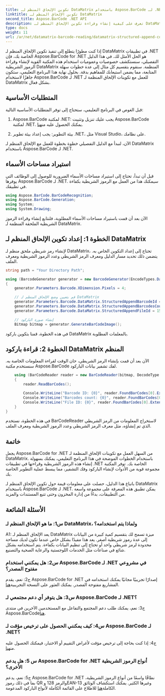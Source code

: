 ```yaml
---
title: تكوين الإلحاق المنظم لـ DataMatrix باستخدام Aspose.BarCode لـ .NET
linktitle: تكوين الإلحاق المنظم لـ DataMatrix
second_title: Aspose.BarCode .NET API
description: تعرف على كيفية إنشاء وقراءة تكوين الإلحاق المنظم لـ DataMatrix في .NET باستخدام Aspose.BarCode لتنظيم البيانات عالي الكفاءة.
type: docs
weight: 11
url: /ar/net/datamatrix-barcode-reading/datamatrix-structured-append-configuration/
---
```

إذا كنت مطورًا يتطلع إلى تنفيذ تكوين الإلحاق المنظم لـ DataMatrix في تطبيقات .NET الخاصة بك، فإن Aspose.BarCode for .NET هو الحل الأمثل لك. في هذا الدليل التفصيلي، سنستكشف خصوصيات وعموميات استخدام هذه المكتبة القوية لإنشاء وقراءة الرموز الشريطية DataMatrix المنظمة. سنقوم بتقسيم كل مثال إلى عدة خطوات سهلة المتابعة، مما يضمن استيعابك للمفاهيم بدقة. بحلول نهاية هذا البرنامج التعليمي، ستكون جاهزًا لاستخدام Aspose.BarCode لـ .NET للعمل مع تكوينات الإلحاق المنظمة لـ DataMatrix بشكل فعال.

## المتطلبات الأساسية

قبل الغوص في البرنامج التعليمي، ستحتاج إلى توفر المتطلبات الأساسية التالية:

1.  Aspose.BarCode لمكتبة .NET: يجب عليك تنزيل وتثبيت Aspose.BarCode لمكتبة .NET. يمكنك الحصول عليه من[هنا](https://releases.aspose.com/barcode/net/).

2. بيئة التطوير: يجب إعداد بيئة تطوير .NET، مثل Visual Studio، على نظامك.

الآن، لنبدأ مع الدليل التفصيلي خطوة بخطوة للعمل مع الإلحاق المنظم لـ DataMatrix باستخدام Aspose.BarCode لـ .NET.

## استيراد مساحات الأسماء

قبل أن تبدأ، تحتاج إلى استيراد مساحات الأسماء الضرورية للوصول إلى الوظائف التي يوفرها Aspose.BarCode لـ .NET. سيمكنك هذا من العمل مع الرموز الشريطية بكفاءة في تطبيقك.

```csharp
using Aspose.BarCode.BarCodeRecognition;
using Aspose.BarCode.Generation;
using System;
using System.Drawing;
```

الآن بعد أن قمت باستيراد مساحات الأسماء المطلوبة، فلنتابع إنشاء وقراءة الرموز الشريطية الملحقة المنظمة لـ DataMatrix.


## الخطوة 1: إعداد تكوين الإلحاق المنظم لـ DataMatrix

لإنشاء رمز شريطي ملحق منظم لـ DataMatrix، تحتاج إلى إعداد التكوين الخاص به. يتضمن ذلك تحديد مسار الدليل ومعرف الرمز الشريطي وعدد الرموز الشريطية ومعرف الملف.

```csharp
string path = "Your Directory Path";

using (BarcodeGenerator generator = new BarcodeGenerator(EncodeTypes.DataMatrix, "Aspose"))
{
    generator.Parameters.Barcode.XDimension.Pixels = 4;

    // قم بتعيين وضع الإلحاق المنظم لـ DataMatrix
    generator.Parameters.Barcode.DataMatrix.StructuredAppendBarcodeId = 3;
    generator.Parameters.Barcode.DataMatrix.StructuredAppendBarcodesCount = 5;
    generator.Parameters.Barcode.DataMatrix.StructuredAppendFileId = 150;

    // إنشاء صورة الباركود
    Bitmap bitmap = generator.GenerateBarCodeImage();
```

في هذه الخطوة، قمنا بتكوين باركود DataMatrix بالمعلمات المطلوبة.

## الخطوة 2: قراءة باركود DataMatrix المنظم

الآن بعد أن قمت بإنشاء الرمز الشريطي، حان الوقت لقراءة المعلومات الخاصة به. سنستخدم مكتبة Aspose.BarCode لفك تشفير بيانات الباركود.

```csharp
    using (BarCodeReader reader = new BarCodeReader(bitmap, DecodeType.DataMatrix))
    {
        reader.ReadBarCodes();

        Console.WriteLine("Barcode ID: {0}", reader.FoundBarCodes[0].Extended.DataMatrix.StructuredAppendBarcodeId);
        Console.WriteLine("Barcodes count: {0}", reader.FoundBarCodes[0].Extended.DataMatrix.StructuredAppendBarcodesCount);
        Console.WriteLine("File ID: {0}", reader.FoundBarCodes[0].Extended.DataMatrix.StructuredAppendFileId);
    }
}
```

في هذه الخطوة، نستخدم BarCodeReader لاستخراج المعلومات من الرمز الشريطي الذي تم إنشاؤه، مثل معرف الرمز الشريطي وعدد الرموز الشريطية ومعرف الملف.

## خاتمة

يجعل Aspose.BarCode for .NET من السهل العمل مع تكوينات الإلحاق المنظمة لـ DataMatrix. باستخدام الخطوات الموضحة في هذا البرنامج التعليمي، يمكنك بسهولة إنشاء هذه الرموز الشريطية وقراءتها في تطبيقات .NET الخاصة بك. توفر المكتبة مجموعة قوية من الأدوات لإنشاء الباركود وفك التشفير، مما يبسط عملية التطوير الخاصة بك.

باتباع هذا الدليل، حصلت على معلومات قيمة حول تكوين الإلحاق المنظم لـ DataMatrix باستخدام Aspose.BarCode لـ .NET. يمكن تطبيق هذه المعرفة على مجموعة واسعة من التطبيقات، بدءًا من إدارة المخزون وحتى تتبع المستندات والمزيد.

## الأسئلة الشائعة

### س1: ما هو الإلحاق المنظم لـ DataMatrix، ولماذا يتم استخدامه؟

A1: يعد الإلحاق المنظم لـ DataMatrix ميزة تسمح لك بتقسيم كمية كبيرة من البيانات إلى عدة رموز شريطية أصغر. يعد هذا مفيدًا بشكل خاص عندما تكون لديك مساحة محدودة لرمز شريطي واحد أو تحتاج إلى تنظيم البيانات بكفاءة. يتم استخدامه بشكل شائع في صناعات مثل الخدمات اللوجستية والرعاية الصحية والتصنيع.

### س2: هل يمكنني استخدام Aspose.BarCode لـ .NET في مشروعي مفتوح المصدر؟

 ج2: نعم، يقدم Aspose.BarCode for .NET إصدارًا تجريبيًا مجانيًا يمكنك استخدامه في المشاريع مفتوحة المصدر. يمكنك العثور على النسخة التجريبية[هنا](https://releases.aspose.com/).

### س3: هل يتوفر أي دعم مجتمعي لـ Aspose.BarCode لـ .NET؟

 ج3: نعم، يمكنك طلب دعم المجتمع والتفاعل مع المستخدمين الآخرين في منتدى Aspose.BarCode[هنا](https://forum.aspose.com/c/barcode/13).

### س4: كيف يمكنني الحصول على ترخيص مؤقت لـ Aspose.BarCode لـ .NET؟

 ج4: إذا كنت بحاجة إلى ترخيص مؤقت لأغراض التقييم أو الاختبار، فيمكنك الحصول عليه من[هنا](https://purchase.aspose.com/temporary-license/).

### س 5: هل يدعم Aspose.BarCode for .NET أنواع الرموز الشريطية الأخرى؟

ج5: نعم، يدعم Aspose.BarCode for .NET نطاقًا واسعًا من أنواع الرموز الشريطية، بما في ذلك رموز QR والرمز 128 وEAN-13 وغيرها الكثير. يمكنك استكشاف الوثائق الكاملة[هنا](https://reference.aspose.com/barcode/net/) للاطلاع على القائمة الكاملة لأنواع الباركود المدعومة.